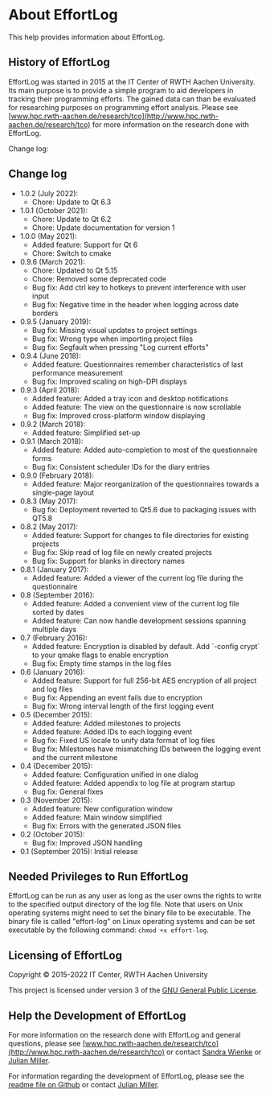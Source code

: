 <!--
  Copyright (c) 2015-2022 by IT Center, RWTH Aachen University

  This file is part of EffortLog, a tool for collecting software
  development effort.

  EffortLog is free software: you can redistribute it and/or modify
  it under the terms of the GNU General Public License as published by
  the Free Software Foundation, either version 3 of the License, or
  (at your option) any later version.

  EffortLog is distributed in the hope that it will be useful,
  but WITHOUT ANY WARRANTY; without even the implied warranty of
  MERCHANTABILITY or FITNESS FOR A PARTICULAR PURPOSE.  See the
  GNU General Public License for more details.

  You should have received a copy of the GNU General Public License
  along with EffortLog.  If not, see <http://www.gnu.org/licenses/>.
-->

# About EffortLog

This help provides information about EffortLog.

## History of EffortLog

EffortLog was started in 2015 at the IT Center of RWTH Aachen
University. Its main purpose is to provide a simple program to aid
developers in tracking their programming efforts. The gained data can
than be evaluated for researching purposes on programming effort
analysis. Please see
[www.hpc.rwth-aachen.de/research/tco](http://www.hpc.rwth-aachen.de/research/tco)
for more information on the research done with EffortLog.

Change log:

## Change log

* 1.0.2 (July 2022):
  * Chore:              Update to Qt 6.3
* 1.0.1 (October 2021):
  * Chore:              Update to Qt 6.2
  * Chore:              Update documentation for version 1
* 1.0.0 (May 2021):
  * Added feature:      Support for Qt 6
  * Chore:              Switch to cmake
* 0.9.6 (March 2021):
  * Chore:              Updated to Qt 5.15
  * Chore:              Removed some deprecated code
  * Bug fix:            Add ctrl key to hotkeys to prevent interference with user input
  * Bug fix:            Negative time in the header when logging across date borders
* 0.9.5 (January 2019):
  * Bug fix:            Missing visual updates to project settings
  * Bug fix:            Wrong type when importing project files
  * Bug fix:            Segfault when pressing "Log current efforts"
* 0.9.4 (June 2018):
  * Added feature:      Questionnaires remember characteristics of last performance measurement
  * Bug fix:            Improved scaling on high-DPI displays
* 0.9.3 (April 2018):
  * Added feature:      Added a tray icon and desktop notifications
  * Added feature:      The view on the questionnaire is now scrollable
  * Bug fix:            Improved cross-platform window displaying
* 0.9.2 (March 2018):
  * Added feature:      Simplified set-up
* 0.9.1 (March 2018):
  * Added feature:      Added auto-completion to most of the questionnaire forms
  * Bug fix:            Consistent scheduler IDs for the diary entries
* 0.9.0 (February 2018):
  * Added feature:      Major reorganization of the questionnaires towards a single-page layout
* 0.8.3 (May 2017):
  * Bug fix:            Deployment reverted to Qt5.6 due to packaging issues with QT5.8
* 0.8.2 (May 2017):
  * Added feature:      Support for changes to file directories for existing projects
  * Bug fix:            Skip read of log file on newly created projects
  * Bug fix:            Support for blanks in directory names
* 0.8.1 (January 2017):
  * Added feature:      Added a viewer of the current log file during the questionnaire
* 0.8 (September 2016):
  * Added feature:      Added a convenient view of the current log file sorted by dates
  * Added feature:      Can now handle development sessions spanning multiple days
* 0.7 (February 2016):
  * Added feature:      Encryption is disabled by default. Add \`-config crypt\` to your qmake flags to enable encryption
  * Bug fix:            Empty time stamps in the log files
* 0.6 (January 2016):
  * Added feature:      Support for full 256-bit AES encryption of all project and log files
  * Bug fix:            Appending an event fails due to encryption
  * Bug fix:            Wrong interval length of the first logging event
* 0.5 (December 2015):
  * Added feature:      Added milestones to projects
  * Added feature:      Added IDs to each logging event
  * Bug fix:            Fixed US locale to unify data format of log files
  * Bug fix:            Milestones have mismatching IDs between the logging event and the current milestone
* 0.4 (December 2015):
  * Added feature:      Configuration unified in one dialog
  * Added feature:      Added appendix to log file at program startup
  * Bug fix:            General fixes
* 0.3 (November 2015):
  * Added feature:      New configuration window
  * Added feature:      Main window simplified
  * Bug fix:            Errors with the generated JSON files
* 0.2 (October 2015):
  * Bug fix:            Improved JSON handling
* 0.1 (September 2015): Initial release

## Needed Privileges to Run EffortLog

EffortLog can be run as any user as long as the user owns the rights to
write to the specified output directory of the log file. Note that users
on Unix operating systems might need to set the binary file to be
executable. The binary file is called "effort-log" on Linux operating
systems and can be set executable by the following command:
`chmod +x effort-log`.

## Licensing of EffortLog

Copyright © 2015-2022 IT Center, RWTH Aachen University

This project is licensed under version 3 of the [GNU General Public
License](http://www.gnu.org/licenses/).

## Help the Development of EffortLog

For more information on the research done with EffortLog and general
questions, please see
[www.hpc.rwth-aachen.de/research/tco](http://www.hpc.rwth-aachen.de/research/tco)
or contact [Sandra Wienke](mailto:wienke@itc.rwth-aachen.de) or [Julian
Miller](mailto:miller@itc.rwth-aachen.de).

For information regarding the development of EffortLog, please see the
[readme file on
Github](https://github.com/julianmi/effort-log#developing-and-contributing-to-effortlog)
or contact [Julian Miller](mailto:miller@itc.rwth-aachen.de).
